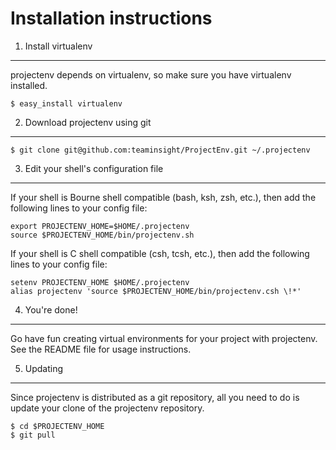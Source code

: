 Installation instructions
=========================

1. Install virtualenv
---------------------

projectenv depends on virtualenv, so make sure you have virtualenv installed.

    $ easy_install virtualenv

2. Download projectenv using git
----------------------------

    $ git clone git@github.com:teaminsight/ProjectEnv.git ~/.projectenv

3. Edit your shell's configuration file
---------------------------------------

If your shell is Bourne shell compatible (bash, ksh, zsh, etc.), then add the
following lines to your config file:

    export PROJECTENV_HOME=$HOME/.projectenv
    source $PROJECTENV_HOME/bin/projectenv.sh

If your shell is C shell compatible (csh, tcsh, etc.), then add the following
lines to your config file:

    setenv PROJECTENV_HOME $HOME/.projectenv
    alias projectenv 'source $PROJECTENV_HOME/bin/projectenv.csh \!*'

4. You're done!
---------------

Go have fun creating virtual environments for your project with projectenv. See the
README file for usage instructions.

5. Updating
-----------

Since projectenv is distributed as a git repository, all you need to do is update
your clone of the projectenv repository.

    $ cd $PROJECTENV_HOME
    $ git pull
